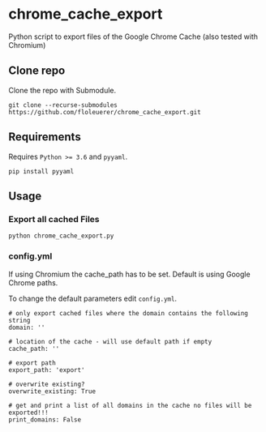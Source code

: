 # chrome_cache_export
Python script to export files of the Google Chrome Cache (also tested with Chromium)

## Clone repo
Clone the repo with Submodule.
```
git clone --recurse-submodules https://github.com/floleuerer/chrome_cache_export.git
```

## Requirements

Requires `Python >= 3.6` and `pyyaml`.

```
pip install pyyaml
```

## Usage

### Export all cached Files
```
python chrome_cache_export.py
```

### config.yml

If using Chromium the cache_path has to be set. Default is using Google Chrome paths.

To change the default parameters edit `config.yml`.
```
# only export cached files where the domain contains the following string
domain: ''

# location of the cache - will use default path if empty
cache_path: ''

# export path
export_path: 'export'

# overwrite existing?
overwrite_existing: True

# get and print a list of all domains in the cache no files will be exported!!!
print_domains: False
```